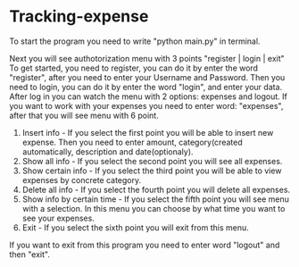 # Tracking-expense

To start the program you need to write "python main.py" in terminal.

Next you will see authotorization menu with 3 points "register | login | exit"
To get started, you need to register, you can do it by enter the word "register", after you need to enter your Username and Password.
Then you need to login, you can do it by enter the word "login", and enter your data.
After log in you can watch the menu with 2 options: expenses and logout.
If you want to work with your expenses you need to enter word: "expenses", after that you will see menu with 6 point.

1. Insert info - If you select the first point you will be able to insert new expense. Then you need to enter amount, category(created automatically, description and date(optionaly).
2. Show all info - If you select the second point you will see all expenses.
3. Show certain info - If you select the third point you will be able to view expenses by concrete category.
4. Delete all info - If you select the fourth point you will delete all expenses. 
5. Show info by certain time - If you select the fifth point you will see menu with a selection. In this menu you can choose by what time you want to see your expenses.
6. Exit - If you select the sixth point you will exit from this menu.

If you want to exit from this program you need to enter word "logout" and then "exit".

